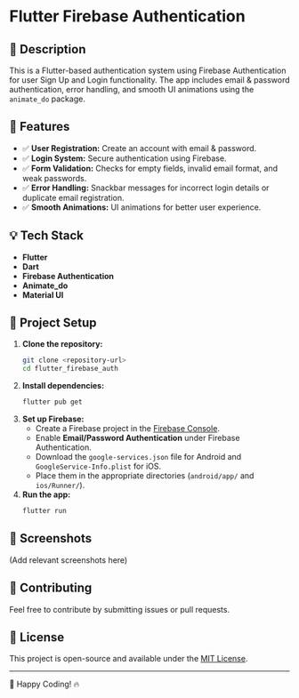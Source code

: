 # Flutter Firebase Authentication

## 📌 Description
This is a Flutter-based authentication system using Firebase Authentication for user Sign Up and Login functionality. The app includes email & password authentication, error handling, and smooth UI animations using the `animate_do` package.

## 🚀 Features
- ✅ **User Registration:** Create an account with email & password.
- ✅ **Login System:** Secure authentication using Firebase.
- ✅ **Form Validation:** Checks for empty fields, invalid email format, and weak passwords.
- ✅ **Error Handling:** Snackbar messages for incorrect login details or duplicate email registration.
- ✅ **Smooth Animations:** UI animations for better user experience.

## 💡 Tech Stack
- **Flutter**
- **Dart**
- **Firebase Authentication**
- **Animate_do**
- **Material UI**

## 📂 Project Setup
1. **Clone the repository:**
   ```sh
   git clone <repository-url>
   cd flutter_firebase_auth
   ```
2. **Install dependencies:**
   ```sh
   flutter pub get
   ```
3. **Set up Firebase:**
   - Create a Firebase project in the [Firebase Console](https://console.firebase.google.com/).
   - Enable **Email/Password Authentication** under Firebase Authentication.
   - Download the `google-services.json` file for Android and `GoogleService-Info.plist` for iOS.
   - Place them in the appropriate directories (`android/app/` and `ios/Runner/`).
4. **Run the app:**
   ```sh
   flutter run
   ```

## 📸 Screenshots
(Add relevant screenshots here)

## 🤝 Contributing
Feel free to contribute by submitting issues or pull requests.

## 📜 License
This project is open-source and available under the [MIT License](LICENSE).

---
🚀 Happy Coding! 🔥
